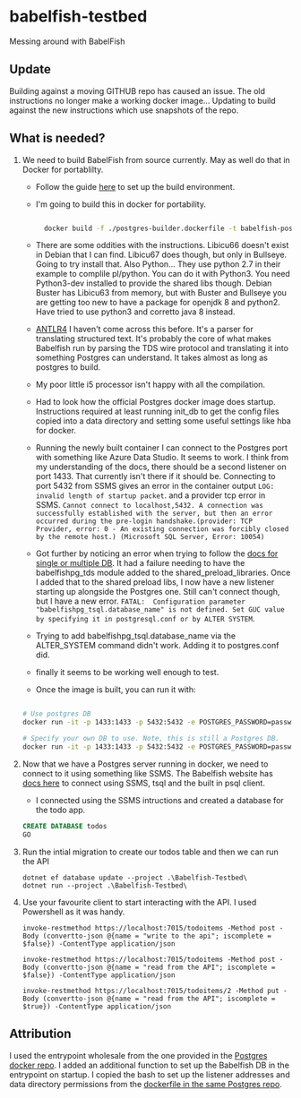 # babelfish-testbed

Messing around with BabelFish

## Update

Building against a moving GITHUB repo has caused an issue. The old instructions no longer make a working docker image...
Updating to build against the new instructions which use snapshots of the repo.

## What is needed?

1. We need to build BabelFish from source currently. May as well do that in Docker for portablilty.
    - Follow the guide [here](https://babelfishpg.org/docs/installation/compiling-babelfish-from-source/) to set up the build environment.
    - I'm going to build this in docker for portability.

      ``` bash

        docker build -f ./postgres-builder.dockerfile -t babelfish-postgres .

      ```

    - There are some oddities with the instructions. Libicu66 doesn't exist in Debian that I can find. Libicu67 does though, but only in Bullseye. Going to try install that. Also Python... They use python 2.7 in their example to complile pl/python. You can do it with Python3. You need Python3-dev installed to provide the shared libs though. Debian Buster has Libicu63 from memory, but with Buster and Bullseye you are getting too new to have a package for openjdk 8 and python2. Have tried to use python3 and corretto java 8 instead.
    - [ANTLR4](https://github.com/antlr/antlr4) I haven't come across this before. It's a parser for translating structured text. It's probably the core of what makes Babelfish run by parsing the TDS wire protocol and translating it into something Postgres can understand. It takes almost as long as postgres to build.
    - My poor little i5 processor isn't happy with all the compilation.
    - Had to look how the official Postgres docker image does startup. Instructions required at least running init_db to get the config files copied into a data directory and setting some useful settings like hba for docker.
    - Running the newly built container I can connect to the Postgres port with something like Azure Data Studio. It seems to work. I think from my understanding of the docs, there should be a second listener on port 1433. That currently isn't there if it should be. Connecting to port 5432 from SSMS gives an error in the container output `LOG:  invalid length of startup packet`. and a provider tcp error in SSMS. `Cannot connect to localhost,5432. A connection was successfully established with the server, but then an error occurred during the pre-login handshake.(provider: TCP Provider, error: 0 - An existing connection was forcibly closed by the remote host.) (Microsoft SQL Server, Error: 10054)`
    - Got further by noticing an error when trying to follow the [docs for single or multiple DB](https://babelfishpg.org/docs/installation/single-multiple/). It had a failure needing to have the babelfishpg_tds module added to the shared_preload_libraries. Once I added that to the shared preload libs, I now have a new listener starting up alongside the Postgres one. Still can't connect though, but I have a new error. `FATAL:  Configuration parameter "babelfishpg_tsql.database_name" is not defined. Set GUC value by specifying it in postgresql.conf or by ALTER SYSTEM`.
    - Trying to add babelfishpg_tsql.database_name via the ALTER_SYSTEM command didn't work. Adding it to postgres.conf did.
    - finally it seems to be working well enough to test.
    - Once the image is built, you can run it with:

    ``` bash

    # Use postgres DB
    docker run -it -p 1433:1433 -p 5432:5432 -e POSTGRES_PASSWORD=password babelfish-postgres

    # Specify your own DB to use. Note, this is still a Postgres DB.
    docker run -it -p 1433:1433 -p 5432:5432 -e POSTGRES_PASSWORD=password -e POSTGRES_DB=test babelfish-postgres

    ```

2. Now that we have a Postgres server running in docker, we need to connect to it using something like SSMS. The Babelfish website has [docs here](https://babelfishpg.org/docs/usage/command-line/) to connect using SSMS, tsql and the built in psql client.
    - I connected using the SSMS intructions and created a database for the todo app.

    ``` SQL
    CREATE DATABASE todos
    GO
    ```

3. Run the intial migration to create our todos table and then we can run the API

    ``` shell
    dotnet ef database update --project .\Babelfish-Testbed\
    dotnet run --project .\Babelfish-Testbed\
    ```

4. Use your favourite client to start interacting with the API. I used Powershell as it was handy.

    ``` shell
    invoke-restmethod https://localhost:7015/todoitems -Method post -Body (convertto-json @{name = "write to the api"; iscomplete = $false}) -ContentType application/json

    invoke-restmethod https://localhost:7015/todoitems -Method post -Body (convertto-json @{name = "read from the API"; iscomplete = $false}) -ContentType application/json

    invoke-restmethod https://localhost:7015/todoitems/2 -Method put -Body (convertto-json @{name = "read from the API"; iscomplete = $true}) -ContentType application/json

    ```

## Attribution

I used the entrypoint wholesale from the one provided in the [Postgres docker repo](https://github.com/docker-library/postgres/blob/master/13/bullseye/docker-entrypoint.sh). I added an additional function to set up the Babelfish DB in the entrypoint on startup.
I copied the bash to set up the listener addresses and data directory permissions from the [dockerfile in the same Postgres repo](https://github.com/docker-library/postgres/blob/master/13/bullseye/Dockerfile).
